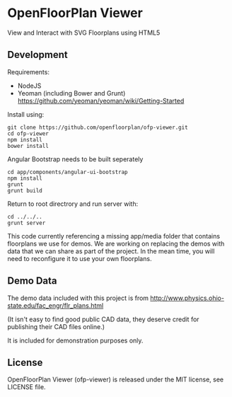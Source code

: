 # OpenFloorPlan Viewer

View and Interact with SVG Floorplans using HTML5


## Development

Requirements:

 - NodeJS
 - Yeoman (including Bower and Grunt) https://github.com/yeoman/yeoman/wiki/Getting-Started

Install using:

    git clone https://github.com/openfloorplan/ofp-viewer.git
    cd ofp-viewer
    npm install
    bower install

Angular Bootstrap needs to be built seperately

    cd app/components/angular-ui-bootstrap
    npm install
    grunt
    grunt build


Return to root directrory and run server with:

    cd ../../..
    grunt server

This code currently referencing a missing app/media folder that contains floorplans we use for demos.
We are working on replacing the demos with data that we can share as part of the project.
In the mean time, you will need to reconfigure it to use your own floorplans.

## Demo Data

The demo data included with this project is from http://www.physics.ohio-state.edu/fac_engr/flr_plans.html

(It isn't easy to find good public CAD data, they deserve credit for publishing their CAD files online.)

It is included for demonstration purposes only.

## License

OpenFloorPlan Viewer (ofp-viewer) is released under the MIT license, see LICENSE file.

